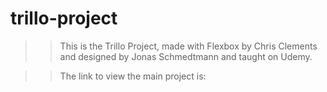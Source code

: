 # trillo-project

>> This is the Trillo Project, made with Flexbox by Chris Clements and designed by Jonas Schmedtmann and taught on Udemy.

>> The link to view the main project is: 